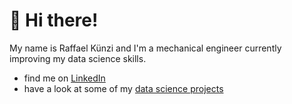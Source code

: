 # 👋 Hi there!

My name is Raffael Künzi and I'm a mechanical engineer currently improving my data science skills. 

- find me on [LinkedIn](https://ch.linkedin.com/in/raffael-k%C3%BCnzi-b20955112)
- have a look at some of my [data science projects](https://raffaelk.github.io/DS_Portfolio/)
